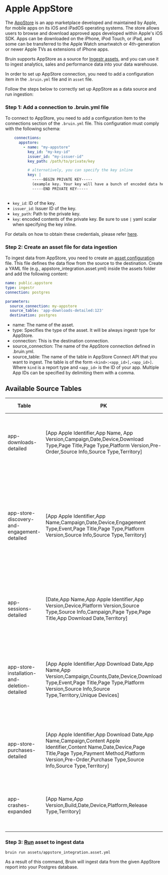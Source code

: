 # Apple AppStore
The [AppStore](https://appstore.com/) is an app marketplace developed and maintained by Apple, for mobile apps on its iOS and iPadOS operating systems. The store allows users to browse and download approved apps developed within Apple's iOS SDK. Apps can be downloaded on the iPhone, iPod Touch, or iPad, and some can be transferred to the Apple Watch smartwatch or 4th-generation or newer Apple TVs as extensions of iPhone apps.

Bruin supports AppStore as a source for [Ingestr assets](/assets/ingestr), and you can use it to ingest analytics, sales and performance data into your data warehouse.

In order to set up AppStore connection, you need to add a configuration item in the `.bruin.yml` file and in `asset` file. 

Follow the steps below to correctly set up AppStore as a data source and run ingestion:

### Step 1: Add a connection to .bruin.yml file

To connect to AppStore, you need to add a configuration item to the connections section of the `.bruin.yml` file. This configuration must comply with the following schema:

```yaml
    connections:
      appstore:
        - name: "my-appstore"
          key_id: "my-key-id"
          issuer_id: "my-issuer-id"
          key_path: /path/to/private/key

          # alternatively, you can specify the key inline
          key: |
            -----BEGIN PRIVATE KEY-----
            (example key. Your key will have a bunch of encoded data here)
            -----END PRIVATE KEY-----
          
```

* `key_id`: ID of the key.
* `issuer_id`: Issuer ID of the key.
* `key_path`: Path to the private key.
* `key`: encoded contents of the private key. Be sure to use `|` yaml scalar when specifying the key inline.

For details on how to obtain these credentials, please refer [here](https://bruin-data.github.io/ingestr/supported-sources/appstore.html#setting-up-appstore-integration).

### Step 2: Create an asset file for data ingestion

To ingest data from AppStore, you need to create an [asset configuration](/assets/ingestr#asset-structure) file. This file defines the data flow from the source to the destination. Create a YAML file (e.g., appstore_integration.asset.yml) inside the assets folder and add the following content:

```yaml
name: public.appstore
type: ingestr
connection: postgres

parameters:
  source_connection: my-appstore
  source_table: 'app-downloads-detailed:123'
  destination: postgres
```

- name: The name of the asset.
- type: Specifies the type of the asset. It will be always ingestr type for AppStore.
- connection: This is the destination connection.
- source_connection: The name of the AppStore connection defined in .bruin.yml.
- source_table: The name of the table in AppStore Connect API that you want to ingest. The table is of the form `<kind>:<app_id>[,<app_id>]`. Where `kind` is a report type and `<app_id>` is the ID of your app. Multiple App IDs can be specified by delimiting them with a comma.

## Available Source Tables

| Table | PK | Inc Key | Inc Strategy | Details |
|-------|----|---------| -------------|---------|
| app-downloads-detailed | [App Apple Identifier,App Name, App Version,Campaign,Date,Device,Download Type,Page Title,Page Type,Platform Version,Pre-Order,Source Info,Source Type,Territory] | processing_date | merge | App download analytics including first-time downloads, redownloads, updates, and more. |
| app-store-discovery-and-engagement-detailed | [App Apple Identifier,App Name,Campaign,Date,Device,Engagement Type,Event,Page Title,Page Type,Platform Version,Source Info,Source Type,Territory] | processing_date | merge | App Store discovery and engagement metrics including data about user engagement with your app's icons, product pages, in-app event pages, and other install sheets. |
| app-sessions-detailed | [Date,App Name,App Apple Identifier,App Version,Device,Platform Version,Source Type,Source Info,Campaign,Page Type,Page Title,App Download Date,Territory] | processing_date | merge | App Session provides insights on how often people open your app, and how long they spend in your app. |
| app-store-installation-and-deletion-detailed | [App Apple Identifier,App Download Date,App Name,App Version,Campaign,Counts,Date,Device,Download Type,Event,Page Title,Page Type,Platform Version,Source Info,Source Type,Territory,Unique Devices] | processing_date | merge | App installation and deletion metrics including device to estimate the number of times people install and delete your App Store apps. |
| app-store-purchases-detailed | [App Apple Identifier,App Download Date,App Name,Campaign,Content Apple Identifier,Content Name,Date,Device,Page Title,Page Type,Payment Method,Platform Version,Pre-Order,Purchase Type,Source Info,Source Type,Territory] | processing_date | merge | App purchase analytics including revenue, payment methods, and content details. |
| app-crashes-expanded | [App Name,App Version,Build,Date,Device,Platform,Release Type,Territory] | processing_date | merge | App crash analytics including crash counts, device information, and version details. |

### Step 3: [Run](/commands/run) asset to ingest data
```
bruin run assets/appstore_integration.asset.yml
```
As a result of this command, Bruin will ingest data from the given AppStore report into your Postgres database.